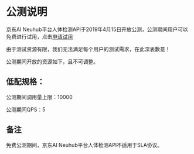 # 公测说明

京东AI Neuhub平台人体检测API于2019年4月15日开放公测，公测期间用户可以免费进行试用，点击[申请试用](http://neuhub.jd.com/ai/api/body/detect)

由于测试资源有限，我们无法满足每个用户的测试需求，在此深表歉意！

公测期间开放的资源如下，且不可调整。


## 低配规格：

公测期间调用量上限：10000

公测期间QPS：5



## 备注

免费公测期间，京东AI Neuhub平台人体检测API不适用于SLA协议。


